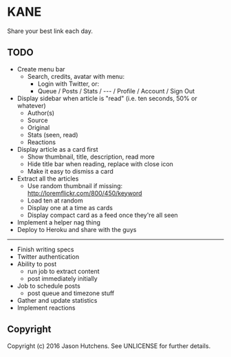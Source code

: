 KANE
====

Share your best link each day.

TODO
----

* Create menu bar
  + Search, credits, avatar with menu:
    - Login with Twitter, or:
    - Queue / Posts / Stats / --- / Profile / Account / Sign Out
* Display sidebar when article is "read" (i.e. ten seconds, 50% or whatever)
  + Author(s)
  + Source
  + Original
  + Stats (seen, read)
  + Reactions
* Display article as a card first
  + Show thumbnail, title, description, read more
  + Hide title bar when reading, replace with close icon
  + Make it easy to dismiss a card
* Extract all the articles
  + Use random thumbnail if missing: http://loremflickr.com/800/450/keyword
  + Load ten at random
  + Display one at a time as cards
  + Display compact card as a feed once they're all seen
* Implement a helper nag thing
* Deploy to Heroku and share with the guys
---
* Finish writing specs
* Twitter authentication
* Ability to post
  + run job to extract content
  + post immediately initially
* Job to schedule posts
  + post queue and timezone stuff
* Gather and update statistics
* Implement reactions

Copyright
---------

Copyright (c) 2016 Jason Hutchens. See UNLICENSE for further details.
